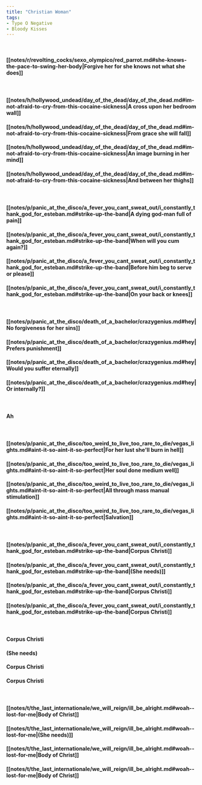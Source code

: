 ```yaml
---
title: "Christian Woman"
tags:
- Type O Negative
- Bloody Kisses
---
```

&nbsp;
#### [[notes/r/revolting_cocks/sexo_olympico/red_parrot.md#she-knows-the-pace-to-swing-her-body|Forgive her for she knows not what she does]]
&nbsp;
#### [[notes/h/hollywood_undead/day_of_the_dead/day_of_the_dead.md#im-not-afraid-to-cry-from-this-cocaine-sickness|A cross upon her bedroom wall]]
#### [[notes/h/hollywood_undead/day_of_the_dead/day_of_the_dead.md#im-not-afraid-to-cry-from-this-cocaine-sickness|From grace she will fall]]
#### [[notes/h/hollywood_undead/day_of_the_dead/day_of_the_dead.md#im-not-afraid-to-cry-from-this-cocaine-sickness|An image burning in her mind]]
#### [[notes/h/hollywood_undead/day_of_the_dead/day_of_the_dead.md#im-not-afraid-to-cry-from-this-cocaine-sickness|And between her thighs]]
&nbsp;
#### [[notes/p/panic_at_the_disco/a_fever_you_cant_sweat_out/i_constantly_thank_god_for_esteban.md#strike-up-the-band|A dying god-man full of pain]]
#### [[notes/p/panic_at_the_disco/a_fever_you_cant_sweat_out/i_constantly_thank_god_for_esteban.md#strike-up-the-band|When will you cum again?]]
#### [[notes/p/panic_at_the_disco/a_fever_you_cant_sweat_out/i_constantly_thank_god_for_esteban.md#strike-up-the-band|Before him beg to serve or please]]
#### [[notes/p/panic_at_the_disco/a_fever_you_cant_sweat_out/i_constantly_thank_god_for_esteban.md#strike-up-the-band|On your back or knees]]
&nbsp;
#### [[notes/p/panic_at_the_disco/death_of_a_bachelor/crazygenius.md#hey|No forgiveness for her sins]]
#### [[notes/p/panic_at_the_disco/death_of_a_bachelor/crazygenius.md#hey|Prefers punishment]]
#### [[notes/p/panic_at_the_disco/death_of_a_bachelor/crazygenius.md#hey|Would you suffer eternally]]
#### [[notes/p/panic_at_the_disco/death_of_a_bachelor/crazygenius.md#hey|Or internally?]]
&nbsp;
#### Ah
&nbsp;
#### [[notes/p/panic_at_the_disco/too_weird_to_live_too_rare_to_die/vegas_lights.md#aint-it-so-aint-it-so-perfect|For her lust she'll burn in hell]]
#### [[notes/p/panic_at_the_disco/too_weird_to_live_too_rare_to_die/vegas_lights.md#aint-it-so-aint-it-so-perfect|Her soul done medium well]]
#### [[notes/p/panic_at_the_disco/too_weird_to_live_too_rare_to_die/vegas_lights.md#aint-it-so-aint-it-so-perfect|All through mass manual stimulation]]
#### [[notes/p/panic_at_the_disco/too_weird_to_live_too_rare_to_die/vegas_lights.md#aint-it-so-aint-it-so-perfect|Salvation]]
&nbsp;
#### [[notes/p/panic_at_the_disco/a_fever_you_cant_sweat_out/i_constantly_thank_god_for_esteban.md#strike-up-the-band|Corpus Christi]]
#### [[notes/p/panic_at_the_disco/a_fever_you_cant_sweat_out/i_constantly_thank_god_for_esteban.md#strike-up-the-band|(She needs)]]
#### [[notes/p/panic_at_the_disco/a_fever_you_cant_sweat_out/i_constantly_thank_god_for_esteban.md#strike-up-the-band|Corpus Christi]]
#### [[notes/p/panic_at_the_disco/a_fever_you_cant_sweat_out/i_constantly_thank_god_for_esteban.md#strike-up-the-band|Corpus Christi]]
&nbsp;
#### Corpus Christi
#### (She needs)
#### Corpus Christi
#### Corpus Christi
&nbsp;
#### [[notes/t/the_last_internationale/we_will_reign/ill_be_alright.md#woah--lost-for-me|Body of Christ]]
#### [[notes/t/the_last_internationale/we_will_reign/ill_be_alright.md#woah--lost-for-me|(She needs)]]
#### [[notes/t/the_last_internationale/we_will_reign/ill_be_alright.md#woah--lost-for-me|Body of Christ]]
#### [[notes/t/the_last_internationale/we_will_reign/ill_be_alright.md#woah--lost-for-me|Body of Christ]]
